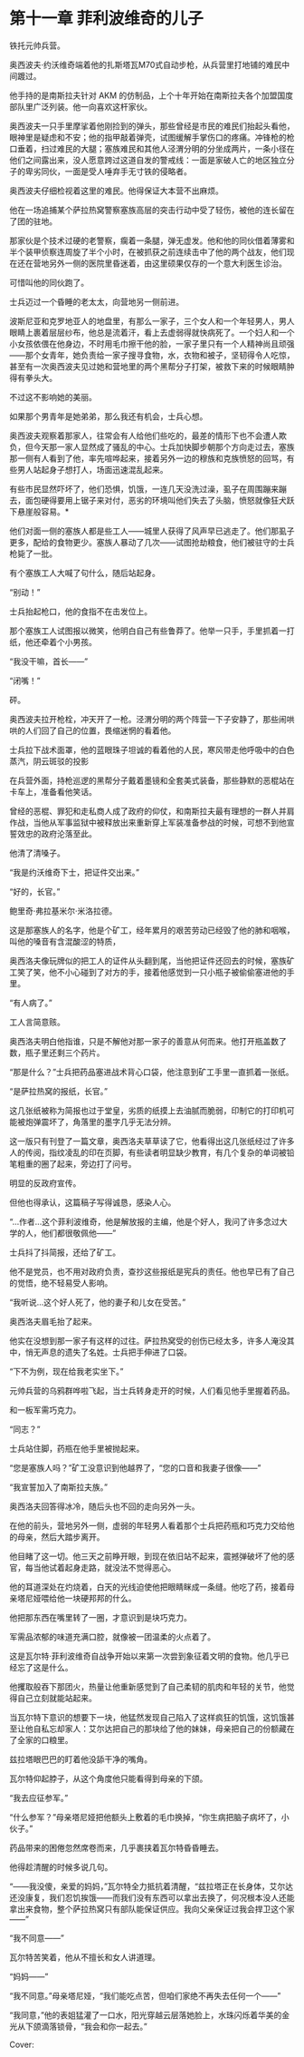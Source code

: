 # 第十一章 菲利波维奇的儿子



铁托元帅兵营。

奥西波夫·约沃维奇端着他的扎斯塔瓦M70式自动步枪，从兵营里打地铺的难民中间踱过。

他手持的是南斯拉夫针对 AKM 的仿制品，上个十年开始在南斯拉夫各个加盟国度部队里广泛列装。他一向喜欢这杆家伙。

奥西波夫一只手里摩挲着他刚捡到的弹头，那些曾经是市民的难民们抬起头看他，眼神里是疑虑和不安；他的指甲敲着弹壳，试图缓解手掌伤口的疼痛。冲锋枪的枪口垂着，扫过难民的大腿；塞族难民和其他人泾渭分明的分坐成两片，一条小径在他们之间露出来，没人愿意跨过这道自发的警戒线：一面是家破人亡的地区独立分子的卑劣同伙，一面是受人唾弃手无寸铁的侵略者。

奥西波夫仔细检视着这里的难民。他得保证大本营不出麻烦。

他在一场追捕某个萨拉热窝警察塞族高层的突击行动中受了轻伤，被他的连长留在了团的驻地。

那家伙是个技术过硬的老警察，瘸着一条腿，弹无虚发。他和他的同伙借着薄雾和半个装甲侦察连周旋了半个小时，在被抓获之前连续击中了他的两个战友，他们现在还在营地另外一侧的医院里昏迷着，由这里硕果仅存的一个意大利医生诊治。

可惜叫他的同伙跑了。

士兵迈过一个昏睡的老太太，向营地另一侧前进。

波斯尼亚和克罗地亚人的地盘里，有那么一家子，三个女人和一个年轻男人，男人眼睛上裹着层层纱布，他总是流着汗，看上去虚弱得就快病死了。一个妇人和一个小女孩依偎在他身边，不时用毛巾擦干他的脸，一家子里只有一个人精神尚且顽强——那个女青年，她负责给一家子搜寻食物，水，衣物和被子，坚韧得令人吃惊，甚至有一次奥西波夫见过她和营地里的两个黑帮分子打架，被救下来的时候眼睛肿得有拳头大。

不过这不影响她的美丽。

如果那个男青年是她弟弟，那么我还有机会，士兵心想。

奥西波夫观察着那家人，往常会有人给他们些吃的，最差的情形下也不会遭人欺负，但今天那一家人显然成了骚乱的中心。士兵加快脚步朝那个方向走过去，塞族那一侧有人看到了他，率先喧哗起来，接着另外一边的穆族和克族愤怒的回骂，有些男人站起身子想打人，场面迅速混乱起来。

有些市民显然吓坏了，他们恐惧，饥饿，一连几天没洗过澡，虱子在周围蹦来蹦去，面包硬得要用上锯子来对付，恶劣的环境叫他们失去了头脑，愤怒就像狂犬跃下悬崖般容易。*

他们对面一侧的塞族人都是些工人——城里人获得了风声早已逃走了。他们那虱子更多，配给的食物更少。塞族人暴动了几次——试图抢劫粮食，他们被驻守的士兵枪毙了一批。

有个塞族工人大喊了句什么，随后站起身。

“别动！”

士兵抬起枪口，他的食指不在击发位上。

那个塞族工人试图报以微笑，他明白自己有些鲁莽了。他举一只手，手里抓着一打纸，他还牵着个小男孩。

“我没干嘛，首长——”

“闭嘴！”

砰。

奥西波夫拉开枪栓，冲天开了一枪。泾渭分明的两个阵营一下子安静了，那些闹哄哄的人们回了自己的位置，畏缩迷惘的看着他。

士兵拉下战术面罩，他的蓝眼珠子坦诚的看着他的人民，寒风带走他呼吸中的白色蒸汽，阴云斑驳的投影

在兵营外面，持枪巡逻的黑帮分子戴着墨镜和全套美式装备，那些静默的恶棍站在卡车上，准备看他笑话。

曾经的恶棍、罪犯和走私商人成了政府的仰仗，和南斯拉夫最有理想的一群人并肩作战，当他从军事监狱中被释放出来重新穿上军装准备参战的时候，可想不到他宣誓效忠的政府沦落至此。

他清了清嗓子。

“我是约沃维奇下士，把证件交出来。”

“好的，长官。”

鲍里奇·弗拉基米尔·米洛拉德。

这是那塞族人的名字，他是个矿工，经年累月的艰苦劳动已经毁了他的肺和咽喉，叫他的嗓音有含混酸涩的特质，

奥西洛夫像玩牌似的把工人的证件从头翻到尾，当他把证件还回去的时候，塞族矿工笑了笑，他不小心碰到了对方的手，接着他感觉到一只小瓶子被偷偷塞进他的手里。

“有人病了。”

工人言简意赅。

奥西洛夫明白他指谁，只是不解他对那一家子的善意从何而来。他打开瓶盖数了数，瓶子里还剩三个药片。

“那是什么？”士兵把药品塞进战术背心口袋，他注意到矿工手里一直抓着一张纸。

“是萨拉热窝的报纸，长官。”

这几张纸被称为简报也过于堂皇，劣质的纸摸上去油腻而脆弱，印制它的打印机可能被炮弹震坏了，角落里的墨字几乎无法分辨。

这一版只有刊登了一篇文章，奥西洛夫草草读了它，他看得出这几张纸经过了许多人的传阅，指纹凌乱的印在页脚，有些读者明显缺少教育，有几个复杂的单词被铅笔粗重的圈了起来，旁边打了问号。

明显的反政府宣传。

但他也得承认，这篇稿子写得诚恳，感染人心。

“...作者...这个菲利波维奇，他是解放报的主编，他是个好人，我问了许多念过大学的人，他们都很敬佩他——”

士兵抖了抖简报，还给了矿工。

他不是党员，也不用对政府负责，查抄这些报纸是宪兵的责任。他也早已有了自己的觉悟，绝不轻易受人影响。

“我听说...这个好人死了，他的妻子和儿女在受苦。”

奥西洛夫眉毛抬了起来。

他实在没想到那一家子有这样的过往。萨拉热窝受的创伤已经太多，许多人淹没其中，悄无声息的遗失了名姓。士兵把手伸进了口袋。

“下不为例，现在给我老实坐下。”

元帅兵营的乌鸦群哗啦飞起，当士兵转身走开的时候，人们看见他手里握着药品。

和一板军需巧克力。

“同志？”

士兵站住脚，药瓶在他手里被抛起来。

“您是塞族人吗？”矿工没意识到他越界了，“您的口音和我妻子很像——”

“我宣誓加入了南斯拉夫族。”

奥西洛夫回答得冰冷，随后头也不回的走向另外一头。

在他的前头，营地另外一侧，虚弱的年轻男人看着那个士兵把药瓶和巧克力交给他的母亲，然后大踏步离开。

他目睹了这一切。他三天之前睁开眼，到现在依旧站不起来，震撼弹破坏了他的感官，每当他试着起身走路，就没法不觉得恶心。

他的耳道深处在灼烧着，白天的光线迫使他把眼睛眯成一条缝。他吃了药，接着母亲塔尼娅喂给他一块硬邦邦的什么。

他把那东西在嘴里转了一圈，才意识到是块巧克力。

军需品浓郁的味道充满口腔，就像被一团温柔的火点着了。

这是瓦尔特·菲利波维奇自战争开始以来第一次尝到象征着文明的食物。他几乎已经忘了这是什么。

他攫取般吞下那团火，热量让他重新感觉到了自己柔韧的肌肉和年轻的关节，他觉得自己立刻就能站起来。

当瓦尔特下意识的想要下一块，他猛然发现自己陷入了这样疯狂的饥饿，这饥饿甚至让他自私忘却家人：艾尔达把自己的那块给了他的妹妹，母亲把自己的份额藏在了全家的口粮里。

兹拉塔眼巴巴的盯着他没舔干净的嘴角。

瓦尔特仰起脖子，从这个角度他只能看得到母亲的下颌。

“我去应征参军。”

“什么参军？”母亲塔尼娅把他额头上敷着的毛巾换掉，“你生病把脑子病坏了，小伙子。”

药品带来的困倦忽然席卷而来，几乎裹挟着瓦尔特昏昏睡去。

他得趁清醒的时候多说几句。

“——我没傻，亲爱的妈妈，”瓦尔特全力抵抗着清醒，“兹拉塔正在长身体，艾尔达还没康复，我们忍饥挨饿——而我们没有东西可以拿出去换了，何况根本没人还能拿出来食物，整个萨拉热窝只有部队能保证供应。我向父亲保证过我会捍卫这个家——”

“我不同意——”

瓦尔特苦笑着，他从不擅长和女人讲道理。

“妈妈——”

“我不同意。”母亲塔尼娅，“我们能吃点苦，但咱们家绝不再失去任何一个——”

“我同意，”他的表姐猛灌了一口水，阳光穿越云层落她脸上，水珠闪烁着华美的金光从下颌滴落锁骨，“我会和你一起去。”



Cover:

